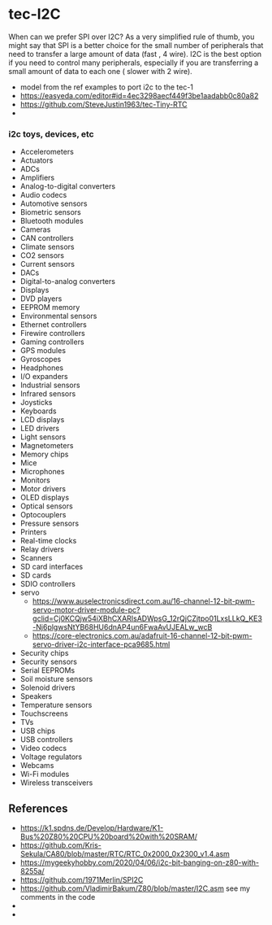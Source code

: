 # tec-I2C
 
 When can we prefer SPI over I2C?
As a very simplified rule of thumb, you might say that SPI is a better choice for the small number of peripherals that need to transfer a large amount of data (fast , 4 wire). I2C is the best option if you need to control many peripherals, especially if you are transferring a small amount of data to each one ( slower with 2 wire).
 
 
 
- model from the ref examples to port i2c to the tec-1
- https://easyeda.com/editor#id=4ec3298aecf449f3be1aadabb0c80a82
- https://github.com/SteveJustin1963/tec-Tiny-RTC
- 

### i2c toys, devices, etc
- Accelerometers
- Actuators
- ADCs
- Amplifiers
- Analog-to-digital converters
- Audio codecs
- Automotive sensors
- Biometric sensors
- Bluetooth modules
- Cameras
- CAN controllers
- Climate sensors
- CO2 sensors
- Current sensors
- DACs
- Digital-to-analog converters
- Displays
- DVD players
- EEPROM memory
- Environmental sensors
- Ethernet controllers
- Firewire controllers
- Gaming controllers
- GPS modules
- Gyroscopes
- Headphones
- I/O expanders
- Industrial sensors
- Infrared sensors
- Joysticks
- Keyboards
- LCD displays
- LED drivers
- Light sensors
- Magnetometers
- Memory chips
- Mice
- Microphones
- Monitors
- Motor drivers
- OLED displays
- Optical sensors
- Optocouplers
- Pressure sensors
- Printers
- Real-time clocks
- Relay drivers
- Scanners
- SD card interfaces
- SD cards
- SDIO controllers
- servo  
  - https://www.auselectronicsdirect.com.au/16-channel-12-bit-pwm-servo-motor-driver-module-pc?gclid=Cj0KCQjw54iXBhCXARIsADWpsG_12rQjCZjtpo01LxsLLkQ_KE3-Nj6plgwsNtYB68HU6dnAP4un6FwaAvUJEALw_wcB
  - https://core-electronics.com.au/adafruit-16-channel-12-bit-pwm-servo-driver-i2c-interface-pca9685.html
- Security chips
- Security sensors
- Serial EEPROMs
- Soil moisture sensors
- Solenoid drivers
- Speakers
- Temperature sensors
- Touchscreens
- TVs
- USB chips
- USB controllers
- Video codecs
- Voltage regulators
- Webcams
- Wi-Fi modules
- Wireless transceivers

## References
 
- https://k1.spdns.de/Develop/Hardware/K1-Bus%20Z80%20CPU%20board%20with%20SRAM/
- https://github.com/Kris-Sekula/CA80/blob/master/RTC/RTC_0x2000_0x2300_v1.4.asm
- https://mygeekyhobby.com/2020/04/06/i2c-bit-banging-on-z80-with-8255a/
- https://github.com/1971Merlin/SPI2C
- https://github.com/VladimirBakum/Z80/blob/master/I2C.asm  see my comments in the code
- 
- 

